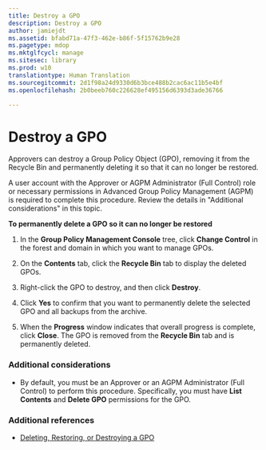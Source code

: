 ```yaml
---
title: Destroy a GPO
description: Destroy a GPO
author: jamiejdt
ms.assetid: bfabd71a-47f3-462e-b86f-5f15762b9e28
ms.pagetype: mdop
ms.mktglfcycl: manage
ms.sitesec: library
ms.prod: w10
translationtype: Human Translation
ms.sourcegitcommit: 2d1f98a24d9330d6b3bce488b2cac6ac11b5e4bf
ms.openlocfilehash: 2b0beeb760c226628ef495156d6393d3ade36766

---
```



# Destroy a GPO


Approvers can destroy a Group Policy Object (GPO), removing it from the Recycle Bin and permanently deleting it so that it can no longer be restored.

A user account with the Approver or AGPM Administrator (Full Control) role or necessary permissions in Advanced Group Policy Management (AGPM) is required to complete this procedure. Review the details in "Additional considerations" in this topic.

**To permanently delete a GPO so it can no longer be restored**

1.  In the **Group Policy Management Console** tree, click **Change Control** in the forest and domain in which you want to manage GPOs.

2.  On the **Contents** tab, click the **Recycle Bin** tab to display the deleted GPOs.

3.  Right-click the GPO to destroy, and then click **Destroy**.

4.  Click **Yes** to confirm that you want to permanently delete the selected GPO and all backups from the archive.

5.  When the **Progress** window indicates that overall progress is complete, click **Close**. The GPO is removed from the **Recycle Bin** tab and is permanently deleted.

### Additional considerations

-   By default, you must be an Approver or an AGPM Administrator (Full Control) to perform this procedure. Specifically, you must have **List Contents** and **Delete GPO** permissions for the GPO.

### Additional references

-   [Deleting, Restoring, or Destroying a GPO](deleting-restoring-or-destroying-a-gpo-agpm30ops.md)

 

 








<!--HONumber=Jun16_HO4-->


